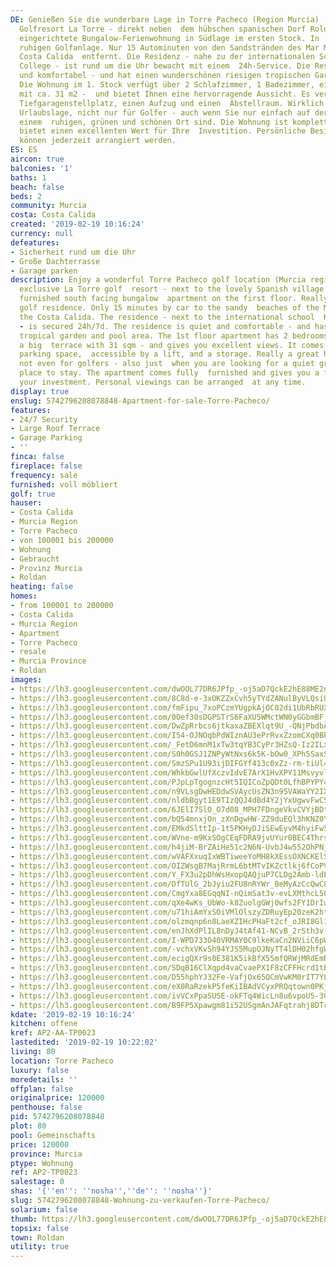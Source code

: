 ```yaml
---
DE: Genießen Sie die wunderbare Lage in Torre Pacheco (Region Murcia) - im exklusiven
  Golfresort La Torre - direkt neben  dem hübschen spanischen Dorf Roldan. Modern
  eingerichtete Bungalow-Ferienwohnung in Südlage im ersten Stock. In  einer sehr
  ruhigen Golfanlage. Nur 15 Autominuten von den Sandstränden des Mar Menor und der
  Costa Calida  entfernt. Die Residenz - nahe zu der internationalen Schule King ́s
  College - ist rund um die Uhr bewacht mit einem  24h-Service. Die Residenz ist ruhig
  und komfortabel - und hat einen wunderschönen riesigen tropischen Garten- und  Poolbereich.
  Die Wohnung im 1. Stock verfügt über 2 Schlafzimmer, 1 Badezimmer, eine große Terrasse
  mit ca. 31 m2 -  und bietet Ihnen eine hervorragende Aussicht. Es verfügt über einen
  Tiefgaragenstellplatz, einen Aufzug und einen  Abstellraum. Wirklich eine tolle
  Urlaubslage, nicht nur für Golfer - auch wenn Sie nur einfach auf der Suche nach
  einem  ruhigen, grünen und schönen Ort sind. Die Wohnung ist komplett möbliert und
  bietet einen excellenten Wert für Ihre  Investition. Persönliche Besichtigungen
  können jederzeit arrangiert werden.
ES: ES
aircon: true
balconies: '1'
baths: 1
beach: false
beds: 2
community: Murcia
costa: Costa Calida
created: '2019-02-19 10:16:24'
currency: null
defeatures:
- Sicherheit rund um die Uhr
- Große Dachterrasse
- Garage parken
description: Enjoy a wonderful Torre Pacheco golf location (Murcia region) - in the
  exclusive La Torre golf  resort - next to the lovely Spanish village Roldan. Modern
  furnished south facing bungalow  apartment on the first floor. Really in a quiet
  golf residence. Only 15 minutes by car to the sandy  beaches of the Mar Menor and
  the Costa Calida. The residence - next to the international school  King’s College
  - is secured 24h/7d. The residence is quiet and comfortable - and has a wonderful  huge
  tropical garden and pool area. The 1st floor apartment has 2 bedrooms, 1 bathroom,
  a big  terrace with 31 sqm - and gives you excellent views. It comes with underground
  parking space,  accessible by a lift, and a storage. Really a great holiday location,
  not even for golfers - also just  when you are looking for a quiet green and lovely
  place to stay. The apartment comes fully  furnished and gives you a fine value for
  your investment. Personal viewings can be arranged  at any time.
display: true
enslug: 5742796208078848-Apartment-for-sale-Torre-Pacheco/
features:
- 24/7 Security
- Large Roof Terrace
- Garage Parking
- ''
finca: false
fireplace: false
frequency: sale
furnished: voll möbliert
golf: true
hauser:
- Costa Calida
- Murcia Region
- Torre Pacheco
- von 100001 bis 200000
- Wohnung
- Gebraucht
- Provinz Murcia
- Roldan
heating: false
homes:
- from 100001 to 200000
- Costa Calida
- Murcia Region
- Apartment
- Torre Pacheco
- resale
- Murcia Province
- Roldan
images:
- https://lh3.googleusercontent.com/dwOOL77DR6JPfp_-oj5aD7QckE2hE88ME2nThw7UZ4gf2vhS9fEKWYD4OjGCj_bmklQY0xeiCJzU48ai8tFu=w640-rj-e30-l100
- https://lh3.googleusercontent.com/8C8d-e-3xOKZZxCvh5yTYdZANulByVLQsiUhYGegBnID_iKS4hL-s1JeBa6_YfYy5VWY6x02MavsYoheGhcfKQ=w640-rj-e30-l100
- https://lh3.googleusercontent.com/fmFipu_7xoPCzmYUgpkAjOC02di1UbRbRUX_LzJWY0BMmrhDDCr3H0wLeon7u65zeYwrIlzX577Iek4HSSYb=w640-rj-e30-l100
- https://lh3.googleusercontent.com/0Oef30sDGPSTrS6FaXU5WMctWN0yGGbmBF_rpi5GFKoINMTiF7nWmkCmYOR0SxWj20-_iVhDvPKnd3s5otsU7g=w640-rj-e30-l100
- https://lh3.googleusercontent.com/DwZpRrbcs6jtkaxaZBEXlqt9U_-QNjPbdbAQDGYOqt6XxdQ2k1OvlHNcLkrFydc24W4SWU5ZRX7rViPrXV0=w640-rj-e30-l100
- https://lh3.googleusercontent.com/I54-OJNOqbPdWIznAU3ePrRvxZzomCXq0BPtkRtFmpS7V2p98Ar5vzEtNck5wbkJj-j9w-zDgWX_jPS1h_HG=w640-rj-e30-l100
- https://lh3.googleusercontent.com/_FetD6mnM1xTw3tqYB3CyPr3HZsQ-Iz2ILx5JpAeCTVVChHSbH3WZZQxs8KvLcBRoAZFAHc6hGoOYW4LCEXE=w640-rj-e30-l100
- https://lh3.googleusercontent.com/S0h0GSJ1ZNPyWtNxs6k5K-bOw0_XPh5SaxSqyGyTyekY9JqH4qGiR0TNEvtuacrcn2zlM-zm74Cz9oqneIGQ=w640-rj-e30-l100
- https://lh3.googleusercontent.com/SmzSPu1U93ijDIFGYf413c0xZz-rm-tiUl4llgC-iAEtGl9cyslSCG2QX0sFf4XtEx2RZ6M1P85uf0bh0qjj=w640-rj-e30-l100
- https://lh3.googleusercontent.com/WhkbGwlUfXczvIdvE7ArX1HvXPY11Msvyvlv_dg4H7N-bi-W3-agQet_8_kOpZm1xBm9PXlPzk-ffuPWAPYTlg=w640-rj-e30-l100
- https://lh3.googleusercontent.com/PJpLpTgognzcHt5IQICoZpQDt0LfhBPYPY41akeT0efEm3pM7zQ3vhZTcPH3l0i8l73eZu2U7lOEb-znpUhWHw=w640-rj-e30-l100
- https://lh3.googleusercontent.com/n9VLsgDwHEDdwSVAycUsZN3n95VAWaYY2IX-Aj1CezC5MDequaFVc9Cxkv_8CCYM3ZD4gyu23WY4w_O4RVOg=w640-rj-e30-l100
- https://lh3.googleusercontent.com/nldbBgyt1E9TIzQQJ4dBd4Y2jYxUgwvFwCSAzJvKKikeIcpW0R8ibHMYjVe2UYkT4pfWGCOcrYyGbdGya893=w640-rj-e30-l100
- https://lh3.googleusercontent.com/6JElI7SlO_O7d08_MPH7FDngeVkvCVYjBDtaEaJCt6B_rWFYTy9caB2ZogdIoXgZfhVxWzF4kX5rqWVGauBX=w640-rj-e30-l100
- https://lh3.googleusercontent.com/bQ54mnxjOn_zXnDgwHW-ZZ9duEQl3hKNZ0YkA-RnM1PneJleImGLyN9yRrTXf3kGn6j0ryjMX9hS7Kcc8bq_aQ=w640-rj-e30-l100
- https://lh3.googleusercontent.com/EMkdSlttIp-1t5PKHyDJiSEwEyvM4hyiFw5T2DEr6kHEPbtXTi-qZ70QVtXLe8yMzPGeBDGnl_slDabJyjPE=w640-rj-e30-l100
- https://lh3.googleusercontent.com/WVne-m9KxSOgCEqFDRA9jvUYur0BEC4ThrsIUCbLUpCxpTmg6RLHuX1-Aehux_y4SsF83d3AOwhRC5_VPmE=w640-rj-e30-l100
- https://lh3.googleusercontent.com/h4jiM-BrZAiHe51c2N6N-UvbJ4w552OhPNjanaeai8WYbD6tILCQzSLtFqZVRWySH12o8f44CO7r2Bj_7Ms=w640-rj-e30-l100
- https://lh3.googleusercontent.com/wVAFXxuqIxWBTiweeYoMH8kXEssOXNCKElS4vqeO46YAIJvvv4PZjnLVV38IbpY9eRmoSSAXinK1bf9VVf4d=w640-rj-e30-l100
- https://lh3.googleusercontent.com/OIZWsgB7MajRrmL6btMTvIKZctlkj6fCoPVUc0iXmMrut1RKykJ43azO8Qjt-K-zzT5nBMsGW7Qu6HxW1jrT=w640-rj-e30-l100
- https://lh3.googleusercontent.com/Y_FX3u2pDhWsHxopQAQjuP7CLDg2Amb-ldE-HArYJxNvw15qU2mjmikQlQ6ZaXAn-FQs4axkfUHidp0xhY0=w640-rj-e30-l100
- https://lh3.googleusercontent.com/DfTUlG_2bJyiu2FU8nRYWr_BeMyAzCcQwC88GHzkBmHe5kZljIAb3hXqfl40-bA1h5KbAs57MYc6MzAKr8w_1w=w640-rj-e30-l100
- https://lh3.googleusercontent.com/CmgYxa8EGqqNI-nQimSat3v-evLXMthcL50yFP80S5RtrfecdD5BaKeu_pwWJaJRgLBcgvvtv7FJ2crt8fZJ1g=w640-rj-e30-l100
- https://lh3.googleusercontent.com/qXe4wKs_UbWo-k8ZuolgGWj0wfs2FY1DrIwplOe2NMVK8Gdr8oGw5YUYzeDzMYkFKVB9OTqAIwwmW3LESSH3=w640-rj-e30-l100
- https://lh3.googleusercontent.com/u71hiAmYxSOiVMlOlszyZDRuyEp20zeK2ht3hRwZEc9V9LYBHrH2N7P-mQbBG9nFPhn7VDMdcdUj4ynur763=w640-rj-e30-l100
- https://lh3.googleusercontent.com/olzmqnp6n8LaeXZIHcPHaFt2cf_oJRI8Gl1--LWAN0udjWvGv24ZhvKYPwRCUvf6BYaA6AE_ufm2Pc1EKv4=w640-rj-e30-l100
- https://lh3.googleusercontent.com/enJhXdPlIL8nDyJ4tAf41-NCvB_2rSth3v-akcr4Hs33Ik2660US36PDv3pF6thNK4B6lJLsAAaF4yt-qyY=w640-rj-e30-l100
- https://lh3.googleusercontent.com/I-WPD733O40VRMAY0C9lkeKaCn2NViiC6pWvl6H-a1WIibm1saa2oItgQdUMqq_CiN-PwNB2Rc2cerneC-8tqA=w640-rj-e30-l100
- https://lh3.googleusercontent.com/-vchxVKvSh94YJS5MupOJNyTT4lDH02hfgWBL97ezYqWxr9DfJ0g7pyIN0I-i6PLW1vrzJAf1rhOPUaM-TUjUg=w640-rj-e30-l100
- https://lh3.googleusercontent.com/ecigQXr9s0E381K5ikBfX55mfQRWjMRdEmN3O0j-i1vZkcP-mPAASKsa7KLU0Mr3xsyndCicSSzdCT4YmPUzJw=w640-rj-e30-l100
- https://lh3.googleusercontent.com/SDqB16ClXqpd4vaCvaePX1F8zCFFHcrd1tBpEA_dKBHQtRk_ZmeYH345Rz0fnnt8nVqj8hoYkN6j-WPksj0oOg=w640-rj-e30-l100
- https://lh3.googleusercontent.com/D55hphYJ32Fe-VafjOx65QCmVwKM0rIT7YL7_nUZbtMVZFExENyqjnWg1KN47NdnsfDr-0HyCzsP9dQWzmg=w640-rj-e30-l100
- https://lh3.googleusercontent.com/eX0RaRzekP5feKiIBAdVCyxPRQqtown0PKjF4hU85MZe1YznGRNDdrNqHIprkvUIeeLSGx6NCg67FlGOfRk=w640-rj-e30-l100
- https://lh3.googleusercontent.com/ivVCxPpaSUSE-okFTq4WicLn8u6vpoU5-3Ce3F0BuYp12gzmCGiVll6bfiUoiDFEYNWbyjvjE7zA2AzJtqM=w640-rj-e30-l100
- https://lh3.googleusercontent.com/B9FP5Xpawgm81i52USgmAnJAFqtrahj8DTcIY8FqxioIZ7q8f8EggJtEwxPDzmNf4w4dKm_5b17luDqpFV-G=w640-rj-e30-l100
kdate: '2019-02-19 10:16:24'
kitchen: offene
kref: AP2-AA-TP0023
lastedited: '2019-02-19 10:22:02'
living: 80
location: Torre Pacheco
luxury: false
moredetails: ''
offplan: false
originalprice: 120000
penthouse: false
pid: 5742796208078848
plot: 80
pool: Gemeinschafts
price: 120000
province: Murcia
ptype: Wohnung
ref: AP2-TP0023
salestage: 0
shas: '{''en'': ''nosha'',''de'': ''nosha''}'
slug: 5742796208078848-Wohnung-zu-verkaufen-Torre-Pacheco/
solarium: false
thumb: https://lh3.googleusercontent.com/dwOOL77DR6JPfp_-oj5aD7QckE2hE88ME2nThw7UZ4gf2vhS9fEKWYD4OjGCj_bmklQY0xeiCJzU48ai8tFu=w400-h240-n-rj-e30-l100
topsix: false
town: Roldan
utility: true
---
```

